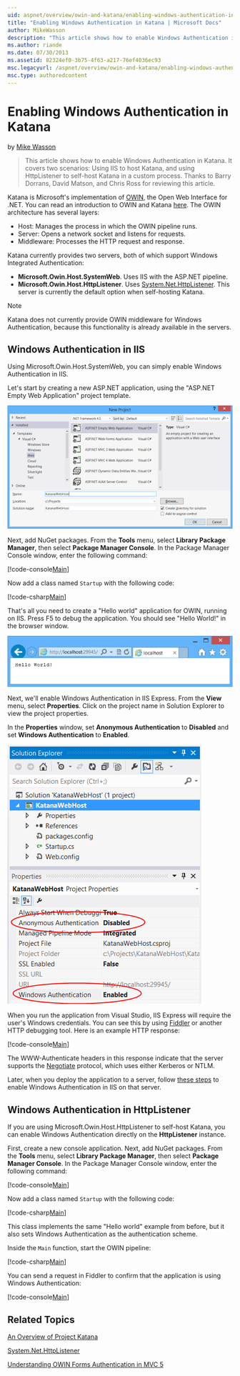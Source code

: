 ```yaml
---
uid: aspnet/overview/owin-and-katana/enabling-windows-authentication-in-katana
title: "Enabling Windows Authentication in Katana | Microsoft Docs"
author: MikeWasson
description: "This article shows how to enable Windows Authentication in Katana. It covers two scenarios: Using IIS to host Katana, and using HttpListener to self-host Kat..."
ms.author: riande
ms.date: 07/30/2013
ms.assetid: 82324ef0-3b75-4f63-a217-76ef4036ec93
msc.legacyurl: /aspnet/overview/owin-and-katana/enabling-windows-authentication-in-katana
msc.type: authoredcontent
---
```

Enabling Windows Authentication in Katana
====================
by [Mike Wasson](https://github.com/MikeWasson)

> This article shows how to enable Windows Authentication in Katana. It covers two scenarios: Using IIS to host Katana, and using HttpListener to self-host Katana in a custom process. Thanks to Barry Dorrans, David Matson, and Chris Ross for reviewing this article.


Katana is Microsoft's implementation of [OWIN](http://owin.org/), the Open Web Interface for .NET. You can read an introduction to OWIN and Katana [here](an-overview-of-project-katana.md). The OWIN architecture has several layers:

- Host: Manages the process in which the OWIN pipeline runs.
- Server: Opens a network socket and listens for requests.
- Middleware: Processes the HTTP request and response.

Katana currently provides two servers, both of which support Windows Integrated Authentication:

- **Microsoft.Owin.Host.SystemWeb**. Uses IIS with the ASP.NET pipeline.
- **Microsoft.Owin.Host.HttpListener**. Uses [System.Net.HttpListener](https://msdn.microsoft.com/library/system.net.httplistener.aspx). This server is currently the default option when self-hosting Katana.

> [!NOTE]
> Katana does not currently provide OWIN middleware for Windows Authentication, because this functionality is already available in the servers.


## Windows Authentication in IIS

Using Microsoft.Owin.Host.SystemWeb, you can simply enable Windows Authentication in IIS.

Let's start by creating a new ASP.NET application, using the "ASP.NET Empty Web Application" project template.

![](enabling-windows-authentication-in-katana/_static/image1.png)

Next, add NuGet packages. From the **Tools** menu, select **Library Package Manager**, then select **Package Manager Console**. In the Package Manager Console window, enter the following command:

[!code-console[Main](enabling-windows-authentication-in-katana/samples/sample1.cmd)]

Now add a class named `Startup` with the following code:

[!code-csharp[Main](enabling-windows-authentication-in-katana/samples/sample2.cs)]

That's all you need to create a "Hello world" application for OWIN, running on IIS. Press F5 to debug the application. You should see "Hello World!" in the browser window.

![](enabling-windows-authentication-in-katana/_static/image2.png)

Next, we'll enable Windows Authentication in IIS Express. From the **View** menu, select **Properties**. Click on the project name in Solution Explorer to view the project properties.

In the **Properties** window, set **Anonymous Authentication** to **Disabled** and set **Windows Authentication** to **Enabled**.

![](enabling-windows-authentication-in-katana/_static/image3.png)

When you run the application from Visual Studio, IIS Express will require the user's Windows credentials. You can see this by using [Fiddler](http://fiddler2.com/home) or another HTTP debugging tool. Here is an example HTTP response:

[!code-console[Main](enabling-windows-authentication-in-katana/samples/sample3.cmd?highlight=1,5-6)]

The WWW-Authenticate headers in this response indicate that the server supports the [Negotiate](http://www.ietf.org/rfc/rfc4559.txt) protocol, which uses either Kerberos or NTLM.

Later, when you deploy the application to a server, follow [these steps](https://www.iis.net/configreference/system.webserver/security/authentication/windowsauthentication) to enable Windows Authentication in IIS on that server.

## Windows Authentication in HttpListener

If you are using Microsoft.Owin.Host.HttpListener to self-host Katana, you can enable Windows Authentication directly on the **HttpListener** instance.

First, create a new console application. Next, add NuGet packages. From the **Tools** menu, select **Library Package Manager**, then select **Package Manager Console**. In the Package Manager Console window, enter the following command:

[!code-console[Main](enabling-windows-authentication-in-katana/samples/sample4.cmd)]

Now add a class named `Startup` with the following code:

[!code-csharp[Main](enabling-windows-authentication-in-katana/samples/sample5.cs)]

This class implements the same "Hello world" example from before, but it also sets Windows Authentication as the authentication scheme.

Inside the `Main` function, start the OWIN pipeline:

[!code-csharp[Main](enabling-windows-authentication-in-katana/samples/sample6.cs)]

You can send a request in Fiddler to confirm that the application is using Windows Authentication:

[!code-console[Main](enabling-windows-authentication-in-katana/samples/sample7.cmd?highlight=1,4-5)]

## Related Topics

[An Overview of Project Katana](an-overview-of-project-katana.md)

[System.Net.HttpListener](https://msdn.microsoft.com/library/system.net.httplistener.aspx)

[Understanding OWIN Forms Authentication in MVC 5](https://blogs.msdn.com/b/webdev/archive/2013/07/03/understanding-owin-forms-authentication-in-mvc-5.aspx)
